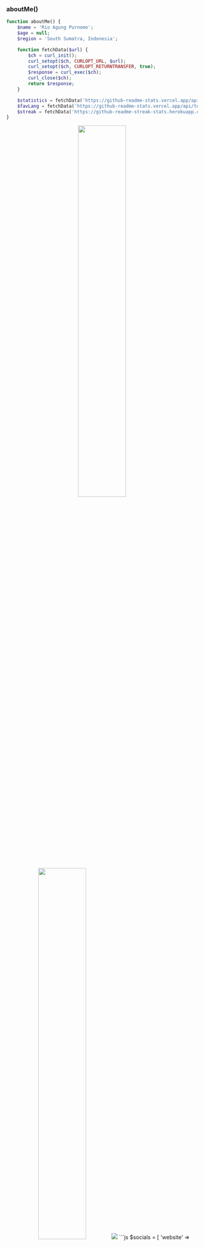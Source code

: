 ### aboutMe()
```php
function aboutMe() {
    $name = 'Rio Agung Purnomo';
    $age = null;
    $region = 'South Sumatra, Indonesia';

    function fetchData($url) {
        $ch = curl_init();
        curl_setopt($ch, CURLOPT_URL, $url);
        curl_setopt($ch, CURLOPT_RETURNTRANSFER, true);
        $response = curl_exec($ch);
        curl_close($ch);
        return $response;
    }

    $statistics = fetchData('https://github-readme-stats.vercel.app/api?username=IhsanGan&show_icons=true');
    $favLang = fetchData('https://github-readme-stats.vercel.app/api/top-langs/?username=ihsangan&langs_count=6&layout=compact');
    $streak = fetchData('https://github-readme-streak-stats.herokuapp.com/?user=ihsangan&date_format=j%20M%5B%20Y%5D');
}
```
<p align="center">
  <img height="50%" width="auto" src ="https://github-readme-stats.vercel.app/api?username=riodevnet&show_icons=true&count_private=true&theme=darcula&hide_border=true&hide=issues,contribs&bg_color=00000000">
  <img height="50%" width="auto" src ="https://github-readme-stats.vercel.app/api/top-langs/?username=riodevnet&layout=compact&hide_border=true&theme=darcula&bg_color=00000000&langs_count=6&hide=jupyter%20notebook,tex,css,php&exclude_repo=Pacman-AI">
  <img src ="https://github-readme-streak-stats.herokuapp.com?user=riodevnet&theme=darcula&hide_border=true&background=00000000">
  ```js
$socials = [
  'website'   => 'https://riodev.net',
  'instagram' => 'https://instagr.am/iamrioap',
  'facebook'  => 'https://fb.com/iamrioap',
  'twitter'   => 'https://x/riodevnet',
  'github'    => 'https://github.com/riodevnet',
  'linkedin'  => 'https://linked.com/in/ihsanzz',
  'keybase'   => 'https://keybase.io/riodevnet',
  'discord'   => '#',
  'views'     => 'https://komarev.com/ghpvc/?username=riodevnet&color=brightgreen'
];
```
#### socials.get('views')
![](https://komarev.com/ghpvc/?username=riodevnet&color=brightgreen)
